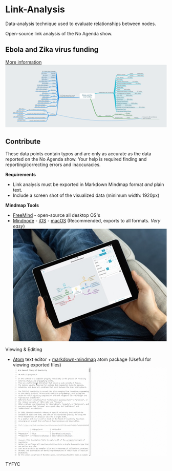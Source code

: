 # Link-Analysis
Data-analysis technique used to evaluate relationships between nodes.

Open-source link analysis of the No Agenda show.

## Ebola and Zika virus funding

[More information](https://github.com/No-Agenda/Link-Analysis/tree/master/ebola-and-zika-funding-link-analysis)
![](ebola-and-zika-funding-link-analysis/screen-shot/ebola-and-zika-funding-link-analysis.png)

## Contribute

These data points contain typos and are only as accurate as the data reported on the No Agenda show. Your help is required finding and reporting/correcting errors and inaccuracies.

**Requirements**

* Link analysis must be exported in Markdown Mindmap format *and* plain text.
* Include a screen shot of the visualized data (minimum width: 1920px)

**Mindmap Tools**

* [FreeMind](http://freemind.sourceforge.net/) - open-source all desktop OS's
* [Mindnode](http://mindnode.com/) - [iOS](https://itunes.apple.com/app/mindnode/id312220102?mt=8&ign-mpt=uo%3D4) - [macOS](https://itunes.apple.com/app/mindnode-pro/id992076693?mt=12&ign-mpt=uo%3D4) (Recommended, exports to all formats. *Very easy*)
![](_img/mindnode-ipad-example.jpg)

Viewing & Editing
* [Atom](https://atom.io/) text editor + [markdown-mindmap](https://atom.io/packages/markdown-mindmap) atom package (Useful for viewing exported files)
![](_img/atom-markdow-mindmap-example.gif)

TYFYC
